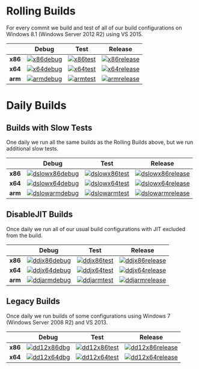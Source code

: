# Rolling Builds

For every commit we build and test of all of our build configurations on Windows 8.1 (Windows Server 2012 R2) using VS 2015.

|         | __Debug__ | __Test__ | __Release__ |
|:-------:|:---------:|:--------:|:-----------:|
| __x86__ | [![x86debug][x86dbgicon]][x86dbglink] | [![x86test][x86testicon]][x86testlink] | [![x86release][x86relicon]][x86rellink] |
| __x64__ | [![x64debug][x64dbgicon]][x64dbglink] | [![x64test][x64testicon]][x64testlink] | [![x64release][x64relicon]][x64rellink] |
| __arm__ | [![armdebug][armdbgicon]][armdbglink] | [![armtest][armtesticon]][armtestlink] | [![armrelease][armrelicon]][armrellink] |

[x86dbgicon]: http://dotnet-ci.cloudapp.net/job/Microsoft_ChakraCore/job/x86_debug/badge/icon
[x86dbglink]: http://dotnet-ci.cloudapp.net/job/Microsoft_ChakraCore/job/x86_debug/
[x86testicon]: http://dotnet-ci.cloudapp.net/job/Microsoft_ChakraCore/job/x86_test/badge/icon
[x86testlink]: http://dotnet-ci.cloudapp.net/job/Microsoft_ChakraCore/job/x86_test/
[x86relicon]: http://dotnet-ci.cloudapp.net/job/Microsoft_ChakraCore/job/x86_release/badge/icon
[x86rellink]: http://dotnet-ci.cloudapp.net/job/Microsoft_ChakraCore/job/x86_release/

[x64dbgicon]: http://dotnet-ci.cloudapp.net/job/Microsoft_ChakraCore/job/x64_debug/badge/icon
[x64dbglink]: http://dotnet-ci.cloudapp.net/job/Microsoft_ChakraCore/job/x64_debug/
[x64testicon]: http://dotnet-ci.cloudapp.net/job/Microsoft_ChakraCore/job/x64_test/badge/icon
[x64testlink]: http://dotnet-ci.cloudapp.net/job/Microsoft_ChakraCore/job/x64_test/
[x64relicon]: http://dotnet-ci.cloudapp.net/job/Microsoft_ChakraCore/job/x64_release/badge/icon
[x64rellink]: http://dotnet-ci.cloudapp.net/job/Microsoft_ChakraCore/job/x64_release/

[armdbgicon]: http://dotnet-ci.cloudapp.net/job/Microsoft_ChakraCore/job/arm_debug/badge/icon
[armdbglink]: http://dotnet-ci.cloudapp.net/job/Microsoft_ChakraCore/job/arm_debug/
[armtesticon]: http://dotnet-ci.cloudapp.net/job/Microsoft_ChakraCore/job/arm_test/badge/icon
[armtestlink]: http://dotnet-ci.cloudapp.net/job/Microsoft_ChakraCore/job/arm_test/
[armrelicon]: http://dotnet-ci.cloudapp.net/job/Microsoft_ChakraCore/job/arm_release/badge/icon
[armrellink]: http://dotnet-ci.cloudapp.net/job/Microsoft_ChakraCore/job/arm_release/

# Daily Builds

## Builds with Slow Tests

One daily we run all the same builds as the Rolling Builds above, but we run additional slow tests.

|         | __Debug__ | __Test__ | __Release__ |
|:-------:|:---------:|:--------:|:-----------:|
| __x86__ | [![dslowx86debug][dslowx86dbgicon]][dslowx86dbglink] | [![dslowx86test][dslowx86testicon]][dslowx86testlink] | [![dslowx86release][dslowx86relicon]][dslowx86rellink] |
| __x64__ | [![dslowx64debug][dslowx64dbgicon]][dslowx64dbglink] | [![dslowx64test][dslowx64testicon]][dslowx64testlink] | [![dslowx64release][dslowx64relicon]][dslowx64rellink] |
| __arm__ | [![dslowarmdebug][dslowarmdbgicon]][dslowarmdbglink] | [![dslowarmtest][dslowarmtesticon]][dslowarmtestlink] | [![dslowarmrelease][dslowarmrelicon]][dslowarmrellink] |

[dslowx86dbgicon]: http://dotnet-ci.cloudapp.net/job/Microsoft_ChakraCore/job/daily_slow_x86_debug/badge/icon
[dslowx86dbglink]: http://dotnet-ci.cloudapp.net/job/Microsoft_ChakraCore/job/daily_slow_x86_debug/
[dslowx86testicon]: http://dotnet-ci.cloudapp.net/job/Microsoft_ChakraCore/job/daily_slow_x86_test/badge/icon
[dslowx86testlink]: http://dotnet-ci.cloudapp.net/job/Microsoft_ChakraCore/job/daily_slow_x86_test/
[dslowx86relicon]: http://dotnet-ci.cloudapp.net/job/Microsoft_ChakraCore/job/daily_slow_x86_release/badge/icon
[dslowx86rellink]: http://dotnet-ci.cloudapp.net/job/Microsoft_ChakraCore/job/daily_slow_x86_release/

[dslowx64dbgicon]: http://dotnet-ci.cloudapp.net/job/Microsoft_ChakraCore/job/daily_slow_x64_debug/badge/icon
[dslowx64dbglink]: http://dotnet-ci.cloudapp.net/job/Microsoft_ChakraCore/job/daily_slow_x64_debug/
[dslowx64testicon]: http://dotnet-ci.cloudapp.net/job/Microsoft_ChakraCore/job/daily_slow_x64_test/badge/icon
[dslowx64testlink]: http://dotnet-ci.cloudapp.net/job/Microsoft_ChakraCore/job/daily_slow_x64_test/
[dslowx64relicon]: http://dotnet-ci.cloudapp.net/job/Microsoft_ChakraCore/job/daily_slow_x64_release/badge/icon
[dslowx64rellink]: http://dotnet-ci.cloudapp.net/job/Microsoft_ChakraCore/job/daily_slow_x64_release/

[dslowarmdbgicon]: http://dotnet-ci.cloudapp.net/job/Microsoft_ChakraCore/job/daily_slow_arm_debug/badge/icon
[dslowarmdbglink]: http://dotnet-ci.cloudapp.net/job/Microsoft_ChakraCore/job/daily_slow_arm_debug/
[dslowarmtesticon]: http://dotnet-ci.cloudapp.net/job/Microsoft_ChakraCore/job/daily_slow_arm_test/badge/icon
[dslowarmtestlink]: http://dotnet-ci.cloudapp.net/job/Microsoft_ChakraCore/job/daily_slow_arm_test/
[dslowarmrelicon]: http://dotnet-ci.cloudapp.net/job/Microsoft_ChakraCore/job/daily_slow_arm_release/badge/icon
[dslowarmrellink]: http://dotnet-ci.cloudapp.net/job/Microsoft_ChakraCore/job/daily_slow_arm_release/


## DisableJIT Builds

Once daily we run all of our usual build configurations with JIT excluded from the build.

|         | __Debug__ | __Test__ | __Release__ |
|:-------:|:---------:|:--------:|:-----------:|
| __x86__ | [![ddjx86debug][ddjx86dbgicon]][ddjx86dbglink] | [![ddjx86test][ddjx86testicon]][ddjx86testlink] | [![ddjx86release][ddjx86relicon]][ddjx86rellink] |
| __x64__ | [![ddjx64debug][ddjx64dbgicon]][ddjx64dbglink] | [![ddjx64test][ddjx64testicon]][ddjx64testlink] | [![ddjx64release][ddjx64relicon]][ddjx64rellink] |
| __arm__ | [![ddjarmdebug][ddjarmdbgicon]][ddjarmdbglink] | [![ddjarmtest][ddjarmtesticon]][ddjarmtestlink] | [![ddjarmrelease][ddjarmrelicon]][ddjarmrellink] |

[ddjx86dbgicon]: http://dotnet-ci.cloudapp.net/job/Microsoft_ChakraCore/job/daily_disablejit_x86_debug/badge/icon
[ddjx86dbglink]: http://dotnet-ci.cloudapp.net/job/Microsoft_ChakraCore/job/daily_disablejit_x86_debug/
[ddjx86testicon]: http://dotnet-ci.cloudapp.net/job/Microsoft_ChakraCore/job/daily_disablejit_x86_test/badge/icon
[ddjx86testlink]: http://dotnet-ci.cloudapp.net/job/Microsoft_ChakraCore/job/daily_disablejit_x86_test/
[ddjx86relicon]: http://dotnet-ci.cloudapp.net/job/Microsoft_ChakraCore/job/daily_disablejit_x86_release/badge/icon
[ddjx86rellink]: http://dotnet-ci.cloudapp.net/job/Microsoft_ChakraCore/job/daily_disablejit_x86_release/

[ddjx64dbgicon]: http://dotnet-ci.cloudapp.net/job/Microsoft_ChakraCore/job/daily_disablejit_x64_debug/badge/icon
[ddjx64dbglink]: http://dotnet-ci.cloudapp.net/job/Microsoft_ChakraCore/job/daily_disablejit_x64_debug/
[ddjx64testicon]: http://dotnet-ci.cloudapp.net/job/Microsoft_ChakraCore/job/daily_disablejit_x64_test/badge/icon
[ddjx64testlink]: http://dotnet-ci.cloudapp.net/job/Microsoft_ChakraCore/job/daily_disablejit_x64_test/
[ddjx64relicon]: http://dotnet-ci.cloudapp.net/job/Microsoft_ChakraCore/job/daily_disablejit_x64_release/badge/icon
[ddjx64rellink]: http://dotnet-ci.cloudapp.net/job/Microsoft_ChakraCore/job/daily_disablejit_x64_release/

[ddjarmdbgicon]: http://dotnet-ci.cloudapp.net/job/Microsoft_ChakraCore/job/daily_disablejit_arm_debug/badge/icon
[ddjarmdbglink]: http://dotnet-ci.cloudapp.net/job/Microsoft_ChakraCore/job/daily_disablejit_arm_debug/
[ddjarmtesticon]: http://dotnet-ci.cloudapp.net/job/Microsoft_ChakraCore/job/daily_disablejit_arm_test/badge/icon
[ddjarmtestlink]: http://dotnet-ci.cloudapp.net/job/Microsoft_ChakraCore/job/daily_disablejit_arm_test/
[ddjarmrelicon]: http://dotnet-ci.cloudapp.net/job/Microsoft_ChakraCore/job/daily_disablejit_arm_release/badge/icon
[ddjarmrellink]: http://dotnet-ci.cloudapp.net/job/Microsoft_ChakraCore/job/daily_disablejit_arm_release/

## Legacy Builds

Once daily we run builds of some configurations using Windows 7 (Windows Server 2008 R2) and VS 2013.

|         | __Debug__ | __Test__ | __Release__ |
|:-------:|:---------------:|:--------------:|:-----------------:|
| __x86__ | [![dd12x86dbg][dd12x86dbgicon]][dd12x86dbglink] | [![dd12x86test][dd12x86testicon]][dd12x86testlink] | [![dd12x86release][dd12x86relicon]][dd12x86rellink] |
| __x64__ | [![dd12x64dbg][dd12x64dbgicon]][dd12x64dbglink] | [![dd12x64test][dd12x64testicon]][dd12x64testlink] | [![dd12x64release][dd12x64relicon]][dd12x64rellink] |

[dd12x86dbgicon]: http://dotnet-ci.cloudapp.net/job/Microsoft_ChakraCore/job/daily_dev12_x86_debug/badge/icon
[dd12x86dbglink]: http://dotnet-ci.cloudapp.net/job/Microsoft_ChakraCore/job/daily_dev12_x86_debug/
[dd12x86testicon]: http://dotnet-ci.cloudapp.net/job/Microsoft_ChakraCore/job/daily_dev12_x86_test/badge/icon
[dd12x86testlink]: http://dotnet-ci.cloudapp.net/job/Microsoft_ChakraCore/job/daily_dev12_x86_test/
[dd12x86relicon]: http://dotnet-ci.cloudapp.net/job/Microsoft_ChakraCore/job/daily_dev12_x86_release/badge/icon
[dd12x86rellink]: http://dotnet-ci.cloudapp.net/job/Microsoft_ChakraCore/job/daily_dev12_x86_release/

[dd12x64dbgicon]: http://dotnet-ci.cloudapp.net/job/Microsoft_ChakraCore/job/daily_dev12_x64_debug/badge/icon
[dd12x64dbglink]: http://dotnet-ci.cloudapp.net/job/Microsoft_ChakraCore/job/daily_dev12_x64_debug/
[dd12x64testicon]: http://dotnet-ci.cloudapp.net/job/Microsoft_ChakraCore/job/daily_dev12_x64_test/badge/icon
[dd12x64testlink]: http://dotnet-ci.cloudapp.net/job/Microsoft_ChakraCore/job/daily_dev12_x64_test/
[dd12x64relicon]: http://dotnet-ci.cloudapp.net/job/Microsoft_ChakraCore/job/daily_dev12_x64_release/badge/icon
[dd12x64rellink]: http://dotnet-ci.cloudapp.net/job/Microsoft_ChakraCore/job/daily_dev12_x64_release/